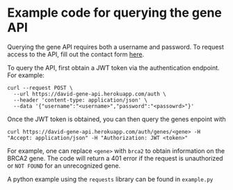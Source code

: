 # Example code for querying the gene API

Querying the gene API requires both a username and password. To request access to the API, fill out the contact form [here](https://www.rx-genes.com/contact-us/). 

To query the API, first obtain a JWT token via the authentication endpoint. For example:

```
curl --request POST \
  --url https://david-gene-api.herokuapp.com/auth \ 
  --header 'content-type: application/json' \
  --data '{"username":"<username>","password":"<passowrd>"}'
```

Once the JWT token is obtained, you can then query the genes enpoint with
```
curl https://david-gene-api.herokuapp.com/auth/genes/<gene> -H "Accept: application/json" -H "Authorization: JWT <token>"
```

For example, one can replace `<gene>` with `brca2` to obtain information on the BRCA2 gene. The code will return a 401 error if the request is unauthorized or `NOT FOUND` for an unrecognized gene.

A python example using the `requests` library can be found in `example.py`
